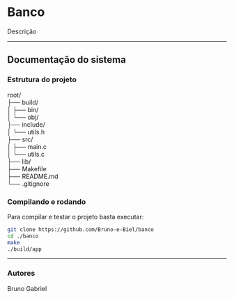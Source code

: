 # Banco

Descrição

---

## Documentação do sistema

### Estrutura do projeto

root/ <br>
├── build/ <br>
│   ├── bin/ <br>
│   └── obj/ <br>
├── include/ <br>
│   └── utils.h <br>
├── src/ <br>
│   ├── main.c <br>
│   └── utils.c <br>
├── lib/ <br>
├── Makefile <br>
├── README.md <br>
└── .gitignore <br>

### Compilando e rodando

Para compilar e testar o projeto basta executar:
```bash
git clone https://github.com/Bruno-e-Biel/banco
cd ./banco
make
./build/app
```

---

### Autores

Bruno
Gabriel

